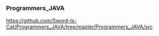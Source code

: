 ### Programmers_JAVA
https://github.com/Sword-Is-Cat/Programmers_JAVA/tree/master/Programmers_JAVA/src
